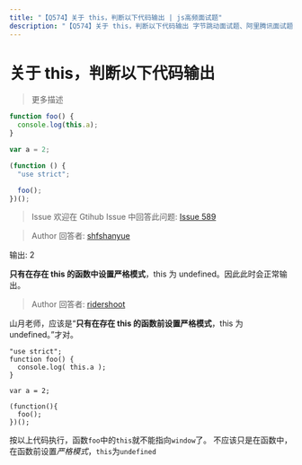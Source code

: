 ```yaml
---
title: "【Q574】关于 this，判断以下代码输出 | js高频面试题"
description: "【Q574】关于 this，判断以下代码输出 字节跳动面试题、阿里腾讯面试题、美团小米面试题。"
---
```


# 关于 this，判断以下代码输出

> 更多描述

```js
function foo() {
  console.log(this.a);
}

var a = 2;

(function () {
  "use strict";

  foo();
})();
```

> Issue
> 欢迎在 Gtihub Issue 中回答此问题: [Issue 589](https://github.com/shfshanyue/Daily-Question/issues/589)

> Author
> 回答者: [shfshanyue](https://github.com/shfshanyue)

输出: 2

**只有在存在 this 的函数中设置严格模式**，this 为 undefined。因此此时会正常输出。

> Author
> 回答者: [ridershoot](https://github.com/ridershoot)

山月老师，应该是“**只有在存在 this 的函数前设置严格模式**，this 为 undefined。”才对。

```
"use strict";
function foo() {
  console.log( this.a );
}

var a = 2;

(function(){
  foo();
})();
```

按以上代码执行，函数`foo`中的`this`就不能指向`window`了。
不应该只是在函数中，在函数前设置*严格模式*，`this`为`undefined`
